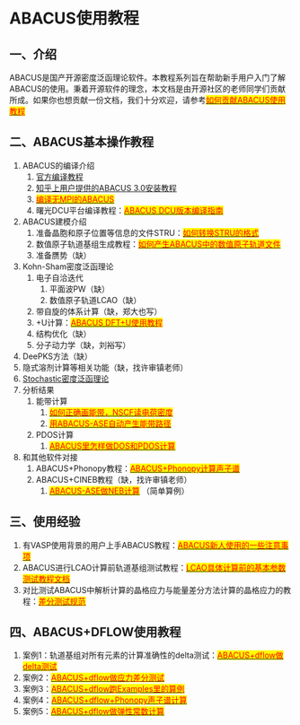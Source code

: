 # ABACUS使用教程

## 一、介绍

ABACUS是国产开源密度泛函理论软件。本教程系列旨在帮助新手用户入门了解ABACUS的使用。秉着开源软件的理念，本文档是由开源社区的老师同学们贡献所成。如果你也想贡献一份文档，我们十分欢迎，请参考[<mark style="color:red;">如何贡献ABACUS使用教程</mark>](https://dptechnology.feishu.cn/wiki/wikcnL3wRsYmz88EXwJXiRCCMMg)<mark style="color:red;"></mark>

## 二、ABACUS基本操作教程

1. ABACUS的编译介绍
   1. [官方编译教程](http://abacus.deepmodeling.com/en/latest/quick\_start/easy\_install.html)
   2. [知乎上用户提供的ABACUS 3.0安装教程](https://zhuanlan.zhihu.com/p/574031713)
   3. <mark style="color:red;"></mark>[<mark style="color:red;">编译无MPI的ABACUS</mark>](https://dptechnology.feishu.cn/wiki/wikcnuC1vwoPzEugtZNAyTd7ZWg)<mark style="color:red;"></mark>
   4. 曙光DCU平台编译教程：[<mark style="color:red;">ABACUS DCU版本编译指南</mark>](https://xmywuqhxb0.feishu.cn/docx/XxxcdeKOZoERDexkGlecZkP6neb)<mark style="color:red;"></mark>
2. ABACUS建模介绍
   1. 准备晶胞和原子位置等信息的文件STRU：[<mark style="color:red;">如何转换STRU的格式</mark>](https://dptechnology.feishu.cn/wiki/wikcn6fjwNR77kxbyKDdFZASkOg)<mark style="color:red;"></mark>
   2. 数值原子轨道基组生成教程：[<mark style="color:red;">如何产生ABACUS中的数值原子轨道文件</mark>](https://dptechnology.feishu.cn/wiki/wikcnbOETPFjYPqlb5SzWPGlcHh)<mark style="color:red;"></mark>
   3. 准备赝势（缺）
3. Kohn-Sham密度泛函理论
   1. 电子自洽迭代
      1. 平面波PW（缺）
      2. 数值原子轨道LCAO（缺）
   2. 带自旋的体系计算（缺，郑大也写）
   3. \+U计算：[<mark style="color:red;">ABACUS DFT+U使用教程</mark>](https://dptechnology.feishu.cn/wiki/wikcnLTpXB1be9s1Q896GrA7PBf)<mark style="color:red;"></mark>
   4. 结构优化（缺）
   5. 分子动力学（缺，刘裕写）
4. DeePKS方法（缺）
5. 隐式溶剂计算等相关功能（缺，找许审镇老师）
6. [Stochastic密度泛函理论](abacus-sdft-shi-yong-jiao-cheng.md)
7. 分析结果
   1. 能带计算
      1. <mark style="color:red;"></mark>[<mark style="color:red;">如何正确画能带，NSCF读电荷密度</mark>](https://dptechnology.feishu.cn/wiki/wikcnUTWmTj8sQYeSdwcInFRLwg)<mark style="color:red;"></mark>
      2. <mark style="color:red;"></mark>[<mark style="color:red;">用ABACUS-ASE自动产生能带路径</mark>](https://dptechnology.feishu.cn/wiki/wikcnxzVKuGZ9lSAoKOM1lpD6Pf)<mark style="color:red;"></mark>
   2. PDOS计算
      1. <mark style="color:red;"></mark>[<mark style="color:red;">ABACUS里怎样做DOS和PDOS计算</mark>](https://dptechnology.feishu.cn/wiki/wikcnM7MsN60p43DsZ1uSjkIyxg)<mark style="color:red;"></mark>
8. 和其他软件对接
   1. ABACUS+Phonopy教程：[<mark style="color:red;">ABACUS+Phonopy计算声子谱</mark>](https://dptechnology.feishu.cn/wiki/wikcnroY9iFQWetjciH7Rxdad4c)<mark style="color:red;"></mark>
   2. ABACUS+CINEB教程（缺，找许审镇老师）
      1. <mark style="color:red;"></mark>[<mark style="color:red;">ABACUS-ASE做NEB计算</mark>](https://dptechnology.feishu.cn/wiki/wikcnzar41sN8ZtGLtm3PLnarSc) <mark style="color:red;"></mark> （简单算例）

## 三、使用经验

1. 有VASP使用背景的用户上手ABACUS教程：[<mark style="color:red;">ABACUS新人使用的一些注意事项</mark>](https://dptechnology.feishu.cn/wiki/wikcnffgspo43uB4jPQZditWlXf)<mark style="color:red;"></mark>
2. ABACUS进行LCAO计算前轨道基组测试教程：[<mark style="color:red;">LCAO具体计算前的基本参数测试教程文档</mark>](https://dptechnology.feishu.cn/wiki/wikcneQF9WVQS4KAS6fyC6lGBEe?create\_from=copy\_within\_wiki\&from=create\_suite\_copy)<mark style="color:red;"></mark>
3. 对比测试ABACUS中解析计算的晶格应力与能量差分方法计算的晶格应力的教程：[<mark style="color:red;">差分测试规范</mark>](https://dptechnology.feishu.cn/wiki/wikcnFDqUKlmjjBlTHe9zhLNkce)<mark style="color:red;"></mark>

## 四、ABACUS+DFLOW使用教程

1. 案例1：轨道基组对所有元素的计算准确性的delta测试：[<mark style="color:red;">ABACUS+dflow做delta测试</mark>](https://dptechnology.feishu.cn/wiki/wikcneaFdVKeudfmynOMXQx8DHI)<mark style="color:red;"></mark>
2. 案例2：[<mark style="color:red;">ABACUS+dflow做应力差分测试</mark>](https://dptechnology.feishu.cn/wiki/wikcn6qDQUocADJE8Oni7N5d5Wf)<mark style="color:red;"></mark>
3. 案例3：[<mark style="color:red;">ABACUS+dflow跑Examples里的算例</mark>](https://dptechnology.feishu.cn/wiki/wikcn2kCmhz7FBk779wIMe6phcp)<mark style="color:red;"></mark>
4. 案例4：[<mark style="color:red;">ABACUS+dflow+Phonopy声子谱计算</mark>](https://dptechnology.feishu.cn/wiki/wikcn90ByLyQtJyDcsZw8hDAqnh)<mark style="color:red;"></mark>
5. 案例5：[<mark style="color:red;">ABACUS+dflow做弹性常数计算</mark>](https://dptechnology.feishu.cn/wiki/wikcnAxb5kFMtx0AeJ00JPHNdQe)<mark style="color:red;"></mark>
